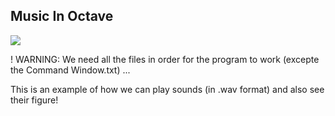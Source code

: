 Music In Octave
---

![](https://th.bing.com/th/id/OIP.zCjHBU0nqQHHeLfUS2Ml1wHaFj?pid=ImgDet&rs=1)

! WARNING: We need all the files in order for the program to work (excepte the Command Window.txt) ...



This is an example of how we can play sounds (in .wav format) and also see their figure!
